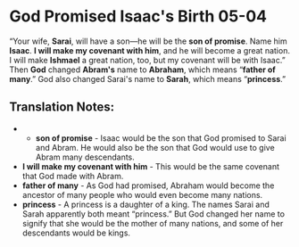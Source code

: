 God Promised Isaac's Birth 05-04
==================================


“Your wife, **Sarai**, will have a son—he will be the **son of
promise**. Name him **Isaac**. **I will make my covenant with him**,
and he will become a great nation. I will make **Ishmael** a great
nation, too, but my covenant will be with Isaac.” Then **God** changed
**Abram's** name to **Abraham**, which means “**father of many**.” God
also changed Sarai's name to **Sarah**, which means “**princess**.”

Translation Notes:
------------------

- -   **son of promise** - Isaac would be the son that God promised to
    Sarai and Abram. He would also be the son that God would use to give
    Abram many descendants.
-   **I will make my covenant with him** - This would be the same
    covenant that God made with Abram.
-   **father of many** - As God had promised, Abraham would become the
    ancestor of many people who would even become many nations.
-   **princess** - A princess is a daughter of a king. The names Sarai
    and Sarah apparently both meant “princess.” But God changed
    her name to signify that she would be the mother of many nations,
    and some of her descendants would be kings.


